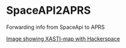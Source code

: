 # SpaceAPI2APRS
Forwarding info from SpaceApi to APRS

[Image showing XASTI-map with Hackerspace](./img/spaces_in_aprs.png)
